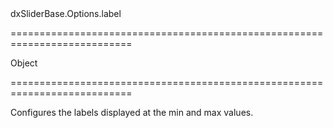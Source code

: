 <!--id-->dxSliderBase.Options.label<!--/id-->
===========================================================================
<!--type-->Object<!--/type-->
===========================================================================

<!--shortDescription-->
Configures the labels displayed at the min and max values.
<!--/shortDescription-->

<!--fullDescription-->

<!--/fullDescription-->